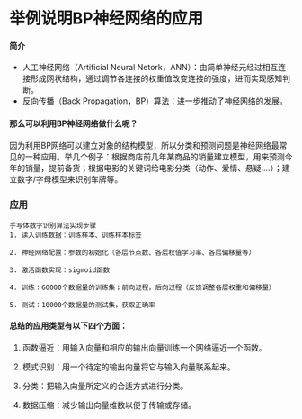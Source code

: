 # 举例说明BP神经网络的应用
#### 简介
+ 人工神经网络（Artificial Neural Netork，ANN）：由简单神经元经过相互连接形成网状结构，通过调节各连接的权重值改变连接的强度，进而实现感知判断。
+ 反向传播（Back Propagation，BP）算法：进一步推动了神经网络的发展。

#### 那么可以利用BP神经网络做什么呢？

因为利用BP网络可以建立对象的结构模型，所以分类和预测问题是神经网络最常见的一种应用。举几个例子：根据商店前几年某商品的销量建立模型，用来预测今年的销量，提前备货；根据电影的关键词给电影分类（动作、爱情、悬疑....）；建立数字/字母模型来识别车牌等。

### **应用**
    手写体数字识别算法实现步骤
    1. 读入训练数据：训练样本、训练样本标签

    2. 神经网络配置：参数的初始化（各层节点数、各层权值学习率、各层偏移量等）

    3. 激活函数实现：sigmoid函数

    4. 训练：60000个数据量的训练集；前向过程，后向过程（反馈调整各层权重和偏移量）

    5. 测试：10000个数据量的测试集，获取正确率

#### 总结的应用类型有以下四个方面：

1. 函数逼近：用输入向量和相应的输出向量训练一个网络逼近一个函数。

2. 模式识别：用一个待定的输出向量将它与输入向量联系起来。

3. 分类：把输入向量所定义的合适方式进行分类。

4. 数据压缩：减少输出向量维数以便于传输或存储。